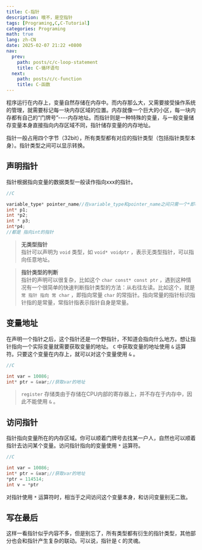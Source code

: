 ```yaml
---
title: C-指针
description: 哦不，是空指针
tags: [Programing,C,C-Tutorial]
categories: Programing
math: true
lang: zh-CN
date: 2025-02-07 21:22 +0800
nav:
  prev:
    path: posts/c/c-loop-statement
    title: C-循环语句
  next:
    path: posts/c/c-function
    title: C-函数
---
```


程序运行在内存上，变量自然存储在内存中。而内存那么大，又需要接受操作系统的管理，就需要标记每一块内存区域的位置。内存就像一个巨大的小区，每一块内存都有自己的“门牌号”----内存地址。而指针则是一种特殊的变量，与一般变量储存变量本身直接指向内存区域不同，指针储存变量的内存地址。

指针一般占用四个字节（32bit），所有类型都有对应的指针类型（包括指针类型本身）。指针类型之间可以显示转换。

## 声明指针

指针根据指向变量的数据类型一般读作指向xxx的指针。

```c
//C

variable_type* pointer_name//在variable_type和pointer_name之间只需一个*即可，空格数量不限
int* p1;
int *p2;
int * p3;
int*p4;
//都是 指向int的指针
```

> **无类型指针**<br>指针可以声明为 `void` 类型，如 `void* voidptr` ，表示无类型指针，可以指向任意地址。

> **指针类型的判断**<br>指针的声明可以很复杂，比如这个 `char const* const ptr` ，遇到这种情况有一个很简单的快速判断指针类型的方法：从右往左读。比如这个，就是 `常 指针 指向 常 char` ，即指向常量 `char` 的常指针。指向常量的指针标识指针指的是常量，常指针指表示指针自身是常量。

## 变量地址

在声明一个指针之后，这个指针还是一个野指针，不知道会指向什么地方。想让指针指向一个实际变量就需要获取变量的地址。 `C` 中获取变量的地址使用 `&` 运算符。只要这个变量在内存上，就可以对这个变量使用 `&` 。

```c
//C

int var = 10086;
int* ptr = &var;//获取var的地址
```

> `register` 存储类由于存储在CPU内部的寄存器上，并不存在于内存中，因此不能使用 `&` 。

## 访问指针

指针指向变量所在的内存区域。你可以顺着门牌号去找某一户人，自然也可以顺着指针去访问某个变量。访问指针指向的变量使用 `*` 运算符。

```c
//C

int var = 10086;
int* ptr = &var;//获取var的地址
*ptr = 114514;
int v = *ptr
```

对指针使用 `*` 运算符时，相当于之间访问这个变量本身，和访问变量别无二致。

## 写在最后

这样一看指针似乎内容不多，但是别忘了，所有类型都有衍生的指针类型，其他部分也会和指针产生复杂的联动。可以说，指针是 `C` 的灵魂。
